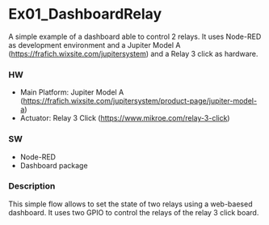Ex01_DashboardRelay
===================

A simple example of a dashboard able to control 2 relays.  It uses Node-RED as development environment and a Jupiter Model A (https://frafich.wixsite.com/jupitersystem) and a Relay 3 click as hardware.

### HW
* Main Platform: Jupiter Model A (https://frafich.wixsite.com/jupitersystem/product-page/jupiter-model-a)
* Actuator: Relay 3 Click (https://www.mikroe.com/relay-3-click)

### SW
* Node-RED
* Dashboard package

### Description
This simple flow allows to set the state of two relays using a web-baesed dashboard. It uses two GPIO to control the relays of the relay 3 click board.
